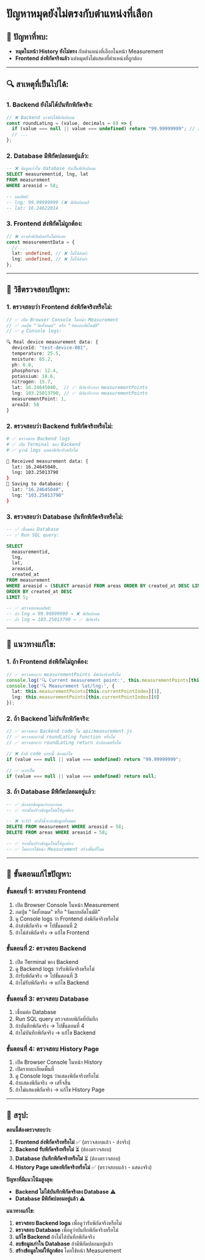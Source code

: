 # ปัญหาหมุดยังไม่ตรงกับตำแหน่งที่เลือก

## 🎯 **ปัญหาที่พบ:**
- **หมุดในหน้า History ยังไม่ตรง** กับตำแหน่งที่เลือกในหน้า Measurement
- **Frontend ส่งพิกัดจริงแล้ว** แต่หมุดยังไม่แสดงที่ตำแหน่งที่ถูกต้อง

---

## 🔍 **สาเหตุที่เป็นไปได้:**

### **1. Backend ยังไม่ได้บันทึกพิกัดจริง:**
```javascript
// ❌ Backend อาจยังใช้พิกัดปลอม
const roundLatLng = (value, decimals = 8) => {
  if (value === null || value === undefined) return "99.99999999"; // ❌ ค่าปลอม
  // ...
};
```

### **2. Database มีพิกัดปลอมอยู่แล้ว:**
```sql
-- ❌ ข้อมูลเก่าใน database ยังเป็นพิกัดปลอม
SELECT measurementid, lng, lat 
FROM measurement 
WHERE areasid = 58;

-- ผลลัพธ์:
-- lng: 99.99999999 (❌ พิกัดปลอม)
-- lat: 16.24622014
```

### **3. Frontend ส่งพิกัดไม่ถูกต้อง:**
```typescript
// ❌ อาจส่งพิกัดผิดหรือไม่ส่งเลย
const measurementData = {
  // ...
  lat: undefined, // ❌ ไม่ได้ส่งค่า
  lng: undefined, // ❌ ไม่ได้ส่งค่า
};
```

---

## 🧪 **วิธีตรวจสอบปัญหา:**

### **1. ตรวจสอบว่า Frontend ส่งพิกัดจริงหรือไม่:**
```typescript
// ✅ เปิด Browser Console ในหน้า Measurement
// ✅ กดปุ่ม "วัดทั้งหมด" หรือ "วัดแบบอัตโนมัติ"
// ✅ ดู Console logs:

🔍 Real device measurement data: {
  deviceId: "test-device-001",
  temperature: 25.5,
  moisture: 65.2,
  ph: 6.8,
  phosphorus: 12.4,
  potassium: 18.6,
  nitrogen: 15.7,
  lat: 16.24645040,  // ✅ พิกัดจริงจาก measurementPoints
  lng: 103.25013790, // ✅ พิกัดจริงจาก measurementPoints
  measurementPoint: 1,
  areaId: 58
}
```

### **2. ตรวจสอบว่า Backend รับพิกัดจริงหรือไม่:**
```bash
# ✅ ตรวจสอบ Backend logs
# ✅ เปิด Terminal ของ Backend
# ✅ ดูว่ามี logs แสดงพิกัดจริงหรือไม่

📍 Received measurement data: {
  lat: 16.24645040,
  lng: 103.25013790
}
📍 Saving to database: {
  lat: "16.24645040",
  lng: "103.25013790"
}
```

### **3. ตรวจสอบว่า Database บันทึกพิกัดจริงหรือไม่:**
```sql
-- ✅ เชื่อมต่อ Database
-- ✅ Run SQL query:

SELECT 
  measurementid,
  lng,
  lat,
  areasid,
  created_at
FROM measurement
WHERE areasid = (SELECT areasid FROM areas ORDER BY created_at DESC LIMIT 1)
ORDER BY created_at DESC
LIMIT 5;

-- ✅ ตรวจสอบผลลัพธ์:
-- ถ้า lng = 99.99999999 → ❌ พิกัดปลอม
-- ถ้า lng = 103.25013790 → ✅ พิกัดจริง
```

---

## 🔧 **แนวทางแก้ไข:**

### **1. ถ้า Frontend ส่งพิกัดไม่ถูกต้อง:**
```typescript
// ✅ ตรวจสอบว่า measurementPoints มีพิกัดจริงหรือไม่
console.log('🔍 Current measurement point:', this.measurementPoints[this.currentPointIndex]);
console.log('🔍 Measurement lat/lng:', {
  lat: this.measurementPoints[this.currentPointIndex][1],
  lng: this.measurementPoints[this.currentPointIndex][0]
});
```

### **2. ถ้า Backend ไม่บันทึกพิกัดจริง:**
```javascript
// ✅ ตรวจสอบ Backend code ใน api/measurement.js
// ✅ ตรวจสอบว่ามี roundLatLng function หรือไม่
// ✅ ตรวจสอบว่า roundLatLng return ค่าปลอมหรือไม่

// ❌ ถ้ามี code แบบนี้ ต้องแก้ไข
if (value === null || value === undefined) return "99.99999999";

// ✅ ควรเป็น
if (value === null || value === undefined) return null;
```

### **3. ถ้า Database มีพิกัดปลอมอยู่แล้ว:**
```sql
-- ✅ ต้องลบข้อมูลเก่าออกก่อน
-- ✅ จากนั้นสร้างข้อมูลใหม่ให้ถูกต้อง

-- ❌ ระวัง! คำสั่งนี้จะลบข้อมูลทั้งหมด
DELETE FROM measurement WHERE areasid = 58;
DELETE FROM areas WHERE areasid = 58;

-- ✅ จากนั้นสร้างข้อมูลใหม่ให้ถูกต้อง
-- ✅ โดยการใช้หน้า Measurement สร้างพื้นที่ใหม่
```

---

## 🚀 **ขั้นตอนแก้ไขปัญหา:**

### **ขั้นตอนที่ 1: ตรวจสอบ Frontend**
1. เปิด Browser Console ในหน้า Measurement
2. กดปุ่ม "วัดทั้งหมด" หรือ "วัดแบบอัตโนมัติ"
3. ดู Console logs ว่า Frontend ส่งพิกัดจริงหรือไม่
4. ถ้าส่งพิกัดจริง → ไปขั้นตอนที่ 2
5. ถ้าไม่ส่งพิกัดจริง → แก้ไข Frontend

### **ขั้นตอนที่ 2: ตรวจสอบ Backend**
1. เปิด Terminal ของ Backend
2. ดู Backend logs ว่ารับพิกัดจริงหรือไม่
3. ถ้ารับพิกัดจริง → ไปขั้นตอนที่ 3
4. ถ้าไม่รับพิกัดจริง → แก้ไข Backend

### **ขั้นตอนที่ 3: ตรวจสอบ Database**
1. เชื่อมต่อ Database
2. Run SQL query ตรวจสอบพิกัดที่บันทึก
3. ถ้าบันทึกพิกัดจริง → ไปขั้นตอนที่ 4
4. ถ้าไม่บันทึกพิกัดจริง → แก้ไข Backend

### **ขั้นตอนที่ 4: ตรวจสอบ History Page**
1. เปิด Browser Console ในหน้า History
2. เปิดรายละเอียดพื้นที่
3. ดู Console logs ว่าแสดงพิกัดจริงหรือไม่
4. ถ้าแสดงพิกัดจริง → เสร็จสิ้น
5. ถ้าไม่แสดงพิกัดจริง → แก้ไข History Page

---

## 🎯 **สรุป:**

**ตอนนี้ต้องตรวจสอบว่า:**
1. **Frontend ส่งพิกัดจริงหรือไม่** ✅ (ตรวจสอบแล้ว - ส่งจริง)
2. **Backend รับพิกัดจริงหรือไม่** ⏳ (ต้องตรวจสอบ)
3. **Database บันทึกพิกัดจริงหรือไม่** ⏳ (ต้องตรวจสอบ)
4. **History Page แสดงพิกัดจริงหรือไม่** ✅ (ตรวจสอบแล้ว - แสดงจริง)

**ปัญหาที่มีแนวโน้มสูงสุด:**
- **Backend ไม่ได้บันทึกพิกัดจริงลง Database** ⚠️
- **Database มีพิกัดปลอมอยู่แล้ว** ⚠️

**แนวทางแก้ไข:**
1. **ตรวจสอบ Backend logs** เพื่อดูว่ารับพิกัดจริงหรือไม่
2. **ตรวจสอบ Database** เพื่อดูว่าบันทึกพิกัดจริงหรือไม่
3. **แก้ไข Backend** ถ้าไม่ได้บันทึกพิกัดจริง
4. **ลบข้อมูลเก่าใน Database** ถ้ามีพิกัดปลอมอยู่แล้ว
5. **สร้างข้อมูลใหม่ให้ถูกต้อง** โดยใช้หน้า Measurement
